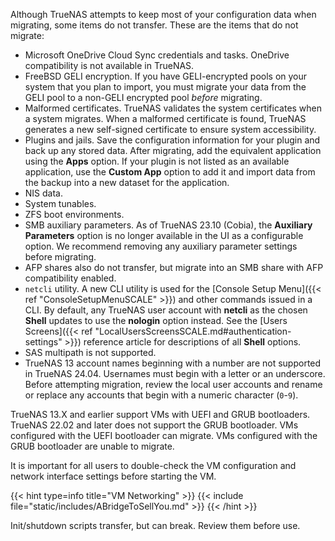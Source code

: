 &NewLine;

Although TrueNAS attempts to keep most of your configuration data when migrating, some items do not transfer.
These are the items that do not migrate:

* Microsoft OneDrive Cloud Sync credentials and tasks. OneDrive compatibility is not available in TrueNAS.
* FreeBSD GELI encryption.
  If you have GELI-encrypted pools on your system that you plan to import, you must migrate your data from the GELI pool to a non-GELI encrypted pool *before* migrating.
* Malformed certificates.
  TrueNAS validates the system certificates when a system migrates.
  When a malformed certificate is found, TrueNAS generates a new self-signed certificate to ensure system accessibility.
* Plugins and jails.
  Save the configuration information for your plugin and back up any stored data.
  After migrating, add the equivalent application using the **Apps** option.
  If your plugin is not listed as an available application, use the **Custom App** option to add it and import data from the backup into a new dataset for the application.
* NIS data.
* System tunables.
* ZFS boot environments.
* SMB auxiliary parameters.
  As of TrueNAS 23.10 (Cobia), the **Auxiliary Parameters** option is no longer available in the UI as a configurable option.
  We recommend removing any auxiliary parameter settings before migrating.
* AFP shares also do not transfer, but migrate into an SMB share with AFP compatibility enabled.
* `netcli` utility.
  A new CLI utility is used for the [Console Setup Menu]({{< ref "ConsoleSetupMenuSCALE" >}}) and other commands issued in a CLI.
  By default, any TrueNAS user account with **netcli** as the chosen **Shell** updates to use the **nologin** option instead. See the [Users Screens]({{< ref "LocalUsersScreensSCALE.md#authentication-settings" >}}) reference article for descriptions of all **Shell** options.
* SAS multipath is not supported.
* TrueNAS 13 account names beginning with a number are not supported in TrueNAS 24.04.
  Usernames must begin with a letter or an underscore.
  Before attempting migration, review the local user accounts and rename or replace any accounts that begin with a numeric character (`0`-`9`).

TrueNAS 13.X and earlier support VMs with UEFI and GRUB bootloaders.
TrueNAS 22.02 and later does not support the GRUB bootloader.
VMs configured with the UEFI bootloader can migrate.
VMs configured with the GRUB bootloader are unable to migrate. 

It is important for all users to double-check the VM configuration and network interface settings before starting the VM.

{{< hint type=info title="VM Networking" >}}
{{< include file="static/includes/ABridgeToSellYou.md" >}}
{{< /hint >}}

Init/shutdown scripts transfer, but can break. Review them before use.
